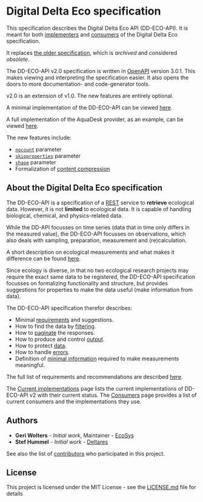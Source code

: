 # Digital Delta Eco specification

This specification describes the Digital Delta Eco API (DD-ECO-API). It is meant for both [implementers](implementations.md) and [consumers](consumers.md) of the Digital Delta Eco specification.

It replaces [the older specification](https://github.com/DigitaleDeltaOrg/dd-eco-api-specs), which is *archived* and considered *obsolete*.

The DD-ECO-API v2.0 specification is written in [OpenAPI](https://www.openapis.org/) version 3.0.1. This makes viewing and interpreting the specification easier. It also opens the doors to more documentation- and code-generator tools.

v2.0 is an extension of v1.0. The new features are entirely optional.

A minimal implementation of the DD-ECO-API can be viewed [here](https://redocly.github.io/redoc/?url=https://raw.githubusercontent.com/DigitaleDeltaOrg/dd-eco-api/main/OpenAPI/minimal.json).

A full implementation of the AquaDesk provider, as an example, can be viewed [here](https://redocly.github.io/redoc/?url=https://ddecoapi.aquadesk.nl/swagger/v2/swagger.json).

The new features include:

- [`nocount`](parameters.md#nocount) parameter
- [`skipproperties`](parameters.md#skipproperties) parameter
- [`shape`](parameters.md#shape) parameter
- Formalization of [content compression](content.md#contentcompression)

## About the Digital Delta Eco specification

The DD-ECO-API is a specification of a [REST](https://en.wikipedia.org/wiki/Representational_state_transfer) service to **retrieve** ecological data. However, it is not **limited** to ecological data.
It is capable of handling biological, chemical, and physics-related data.

While the DD-API focusses on time series (data that in time only differs in the measured value), the DD-ECO-API focusses on observations, which also deals with sampling, preparation, measurement and (re)calculation.

A short description on ecological measurements and what makes it difference can be found [here](ecological-measurements.md).

Since ecology is diverse, in that no two ecological research projects may require the exact same data to be registered, the DD-ECO-API specification focusses on formalizing functionality and structure, but provides suggestions for properties to make the data useful (make information from data).

The DD-ECO-API specification therefor describes:

- Minimal [requirements](requirements.md) and suggestions.
- How to find the data by [filtering](filtering.md).
- How to [paginate](pagination.md) the responses.
- How to produce and control [output](output.md).
- How to protect [data](security.md).
- How to handle [errors](error-handling.md).
- Definition of [minimal information](minimal-measurement.md) required to make measurements meaningful.

The full list of requirements and recommendations are described [here](requirements.md).

The [Current implementations](implementations.md) page lists the current implementations of DD-ECO-API v2 with their current status.
The [Consumers](consumers.md) page provides a list of current consumers and the implementations they use.

## Authors

- **Geri Wolters** - *Initial work*, Maintainer - [EcoSys](https://www.ecosys.nl)
- **Stef Hummel** - *Initial work* - [Deltares](https://www.deltares.nl)

See also the list of [contributors](contributors.md) who participated in this project.

## License

This project is licensed under the MIT License - see the [LICENSE.md](license.md) file for details
